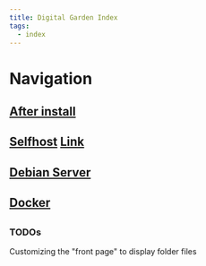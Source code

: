 ```yaml
---
title: Digital Garden Index
tags:
  - index
---
```


# Navigation

## [After install](./Debian/afterinstallDEBIAN.md)

## [Selfhost](Selfhost/Selfhost.md) [Link](https://selfh.st/)

## [Debian Server](./Debian/server.md)

## [Docker](./Docker/Docker.md)

##

### TODOs
Customizing the "front page" to display folder files

